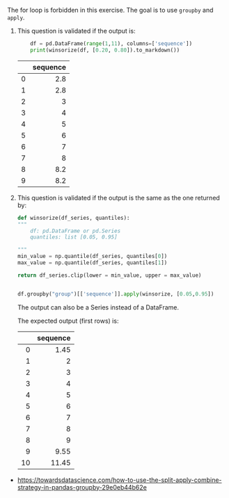 The for loop is forbidden in this exercise. The goal is to use `groupby` and `apply`.

1. This question is validated if the output is:

    ```python
        df = pd.DataFrame(range(1,11), columns=['sequence'])
        print(winsorize(df, [0.20, 0.80]).to_markdown())
    ```

    |    |   sequence |
    |---:|-----------:|
    |  0 |        2.8 |
    |  1 |        2.8 |
    |  2 |        3   |
    |  3 |        4   |
    |  4 |        5   |
    |  5 |        6   |
    |  6 |        7   |
    |  7 |        8   |
    |  8 |        8.2 |
    |  9 |        8.2 |

2. This question is validated if the output is the same as the one returned by:

    ```python
    def winsorize(df_series, quantiles):
    """
        df: pd.DataFrame or pd.Series
        quantiles: list [0.05, 0.95]
    
    """
    min_value = np.quantile(df_series, quantiles[0])
    max_value = np.quantile(df_series, quantiles[1])
    
    return df_series.clip(lower = min_value, upper = max_value)


    df.groupby("group")[['sequence']].apply(winsorize, [0.05,0.95])
    ```

    The output can also be a Series instead of a DataFrame.

    The expected output (first rows) is:

    |    |   sequence |
    |---:|-----------:|
    |  0 |       1.45 |
    |  1 |       2    |
    |  2 |       3    |
    |  3 |       4    |
    |  4 |       5    |
    |  5 |       6    |
    |  6 |       7    |
    |  7 |       8    |
    |  8 |       9    |
    |  9 |       9.55 |
    | 10 |      11.45 |

- https://towardsdatascience.com/how-to-use-the-split-apply-combine-strategy-in-pandas-groupby-29e0eb44b62e

